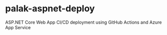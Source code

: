 # palak-aspnet-deploy
ASP.NET Core Web App CI/CD deployment using GitHub Actions and Azure App Service
